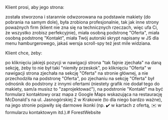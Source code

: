 Klient prosi, aby jego strona:

została stworzona i starannie odwzorowana na podstawie makiety (do pobrania na samym dole),
była zrobiona profesjonalnie, tak jak inne strony poważnych firm (klient nie zna się na technicznych rzeczach, więc ufa Ci, że wszystko zrobisz perfekcyjnie),
miała osobną podstronę "Oferta",
miała osobną podstronę "Kontakt",
miała Twój autorski skrypt napisany w JS dla menu hamburgerowego,
jakaś wersja scroll-spy też jest mile widziana.


Klient chce, żeby:

po kliknięciu jakiejś pozycji w nawigacji strona "tak fajnie zjechała" na daną sekcję, żeby to nie był taki "niemiły przeskok",
po kliknięciu "Oferta" w nawigacji strona zjechała na sekcję "Oferta" na stronie głównej, a nie przechodziła na podstronę "Oferta",
po zjechaniu na sekcję "Oferta" był odnośnik do podstrony z innymi ofertami (niestety grafik nie dodał tego do makiety, sam/a musisz to "zaprojektować"),
na podstronie "Kontakt" ma być formularz kontaktowy oraz mapa z Google Maps wskazująca na restaurację McDonald's na ul. Jasnogórskiej 2 w Krakowie (to dla niego bardzo ważne),
na jego stronie pojawiły się darmowe ikonki (np. ✔️ w kartach z ofertą, ✉️ w formularzu kontaktowym itd.).# ForestWebsite
